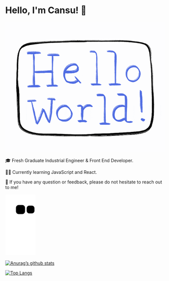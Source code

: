 # Hello, I'm Cansu! :wave:

![](https://github.com/cansuyarkin/cansuyarkin/blob/main/images/giphy.gif)

:mortar_board: Fresh Graduate Industrial Engineer & Front End Developer.

👩‍💻 Currently learning JavaScript and React.

:thought_balloon: If you have any question or feedback, please do not hesitate to reach out to me!

![snake svg](https://github.com/cansuyarkin/cansuyarkin/blob/output/github-contribution-grid-snake.svg)

[![Anurag’s github stats](https://github-readme-stats.vercel.app/api?username=cansuyarkin)](https://github.com/cansuyarkin)

[![Top Langs](https://github-readme-stats.vercel.app/api/top-langs/?username=cansuyarkin&layout=compact)](https://github.com/cansuyarkin)
